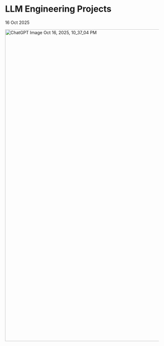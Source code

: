 # LLM Engineering Projects #
16 Oct 2025

<img width="1536" height="1024" alt="ChatGPT Image Oct 16, 2025, 10_37_04 PM" src="https://github.com/user-attachments/assets/6d9e4b80-b415-42bb-ab70-850178c5cd79" />




